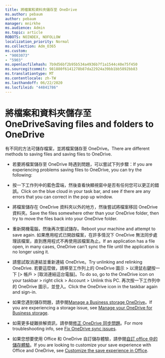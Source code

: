 ```yaml
---
title: 將檔案和資料夾儲存至 OneDrive
ms.author: pebaum
author: pebaum
manager: mnirkhe
ms.audience: Admin
ms.topic: article
ROBOTS: NOINDEX, NOFOLLOW
localization_priority: Normal
ms.collection: Adm_O365
ms.custom:
- "9003073"
- "5903"
ms.openlocfilehash: 7b9d56bf2b95b534a4936b7f1a1544c40e75f450
ms.sourcegitcommit: 981880f6141278b87da22924a39bb1bb5892bb83
ms.translationtype: MT
ms.contentlocale: zh-TW
ms.lasthandoff: 06/22/2020
ms.locfileid: "44841786"
---
```

# <a name="saving-files-and-folders-to-onedrive"></a><span data-ttu-id="82837-102">將檔案和資料夾儲存至 OneDrive</span><span class="sxs-lookup"><span data-stu-id="82837-102">Saving files and folders to OneDrive</span></span>

<span data-ttu-id="82837-103">有不同的方法可儲存檔案，並將檔案儲存至 OneDrive。</span><span class="sxs-lookup"><span data-stu-id="82837-103">There are different methods to saving files and saving files to OneDrive.</span></span>

- <span data-ttu-id="82837-104">若要將檔案儲存至 OneDrive 時遇到問題，可以嘗試下列步驟：</span><span class="sxs-lookup"><span data-stu-id="82837-104">If you are experiencing problems saving files to OneDrive, you can try the following:</span></span>

- <span data-ttu-id="82837-105">按一下工作列中的藍色雲端，然後查看快顯視窗中是否有任何您可以更正的錯誤。</span><span class="sxs-lookup"><span data-stu-id="82837-105">Click on the blue cloud in your task bar, and see if there are any errors that you can correct in the pop up window.</span></span>
- <span data-ttu-id="82837-106">將檔案儲存在 OneDrive 資料夾以外的地方，然後嘗試將檔案移回 OneDrive 資料夾。</span><span class="sxs-lookup"><span data-stu-id="82837-106">Save the files somewhere other than your OneDrive folder, then try to move the files back into your OneDrive folder.</span></span>
- <span data-ttu-id="82837-107">重新開機電腦，然後再次嘗試儲存。</span><span class="sxs-lookup"><span data-stu-id="82837-107">Reboot your machine and attempt to save again.</span></span> <span data-ttu-id="82837-108">如果應用程式已開啟檔案，在許多情況下 OneDrive 無法同步處理該檔案，直到應用程式不再使用該檔案為止。</span><span class="sxs-lookup"><span data-stu-id="82837-108">If an application has a file open, in many cases, OneDrive can't sync the file until the application is no longer using it.</span></span>
- <span data-ttu-id="82837-109">請嘗試取消連結並重新連結 OneDrive。</span><span class="sxs-lookup"><span data-stu-id="82837-109">Try unlinking and relinking OneDrive.</span></span> <span data-ttu-id="82837-110">若要這麼做，請移至工作列上的 OneDrive 圖示 > 以滑鼠右鍵按一下 [> 帳戶 > [取消連結這台電腦]。</span><span class="sxs-lookup"><span data-stu-id="82837-110">To do so, go to the OneDrive icon on your taskbar > right click > Account > Unlink this PC.</span></span> <span data-ttu-id="82837-111">再次按一下工作列中的 OneDrive 圖示，並登入。</span><span class="sxs-lookup"><span data-stu-id="82837-111">Click the OneDrive icon in the taskbar again and sign-in.</span></span>
- <span data-ttu-id="82837-112">如果您遇到儲存問題，請參閱[Manage a Business storage OneDrive](https://support.microsoft.com/office/31519161-059c-4764-b6f8-f5cd29f7fe68)。</span><span class="sxs-lookup"><span data-stu-id="82837-112">If you are experiencing a storage issue, see  [Manage your OneDrive for Business storage](https://support.microsoft.com/office/31519161-059c-4764-b6f8-f5cd29f7fe68).</span></span>
- <span data-ttu-id="82837-113">如需更多疑難排解資訊，請參閱[修正 OneDrive 同步問題](https://docs.microsoft.com/alchemyinsights/fix-onedrive-sync-issues)。</span><span class="sxs-lookup"><span data-stu-id="82837-113">For more troubleshooting info, see  [Fix OneDrive sync issues](https://docs.microsoft.com/alchemyinsights/fix-onedrive-sync-issues).</span></span>  
- <span data-ttu-id="82837-114">如果您想要使用 Office 和 OneDrive 自訂儲存體驗，請參閱[自訂 office 中的儲存體驗](https://support.microsoft.com/office/786200a7-f5f2-4d26-a3ae-b78c60dd5d3b)。</span><span class="sxs-lookup"><span data-stu-id="82837-114">If you are looking to customize your save experience with Office and OneDrive, see  [Customize the save experience in Office](https://support.microsoft.com/office/786200a7-f5f2-4d26-a3ae-b78c60dd5d3b).</span></span>
